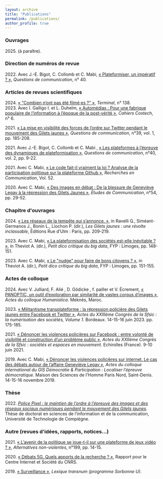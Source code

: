 ```yaml
---
layout: archive
title: "Publications"
permalink: /publications/
author_profile: true
---
```


<!--{% if site.author.googlescholar %}
  <div class="wordwrap">You can also find my articles on <a href="{{site.author.googlescholar}}">my Google Scholar profile</a>.</div>
{% endif %}

{% include base_path %}

{% for post in site.publications reversed %}
  {% include archive-single.html %}
{% endfor %}-->

### Ouvrages

2025\. (à paraître).

### Direction de numéros de revue

2022\. Avec J.-E. Bigot, C. Collomb et C. Mabi, [« Plateformiser, un impératif ? »](https://shs.cairn.info/revue-questions-de-communication-2021-2?lang=fr), _Questions de communication_, n° 40.

### Articles de revues scientifiques

2024\. [« "Combien n’ont pas été filmé·es ?" »](https://journals.openedition.org/terminal/9954), *Terminal*, n° 138.  
2023\. Avec I. Galligo I. et L. Duhelm, <a target="_blank" href="https://doi.org/10.34746/cahierscostech172">« Automédias : Pour une fabrique populaire de l’information à l’époque de la post-vérité »</a>, *Cahiers Costech*, n° 6.

2021\. <a target="_blank" href="https://doi.org/10.4000/questionsdecommunication.25524">« La mise en visibilité des forces de l’ordre sur Twitter pendant le mouvement des Gilets jaunes »</a>, *Questions de communication*, n°39, vol. 1, pp. 185-208.

2021\. Avec J.-E. Bigot, C. Collomb et C. Mabi , <a target="_blank" href="https://doi.org/10.4000/questionsdecommunication.26584">« Les plateformes à l’épreuve des dynamiques de plateformisation »</a>, *Questions de communication*, n°40, vol. 2, pp. 9-22. 

2021\. Avec C. Mabi, <a target="_blank" href="https://doi.org/10.14428/rec.v52i52.61793">« Le code fait-il vraiment la loi ? Analyse de la participation politique sur la plateforme Github »</a>, *Recherches en Communication*, Vol. 52.

2020\. Avec C. Mabi, <a target="_blank" href="https://doi.org/10.4000/edc.9996">« Des images en débat : De la blessure de Geneviève Legay à la répression des Gilets Jaunes »</a>, *Études de Communication*, n°54, pp. 29-52.

### Chapitre d'ouvrages

2024\. <a target="_blank" href="https://presses.ens.psl.eu/les-gilets-jaunes.html">« Les réseaux de la tempête qui s’annonce. »</a>, in Ravelli Q., Siméant-Germanos J., Bonin L., Liochon P. (dir.), *Les Gilets jaunes : une révolte inclassable*, Éditions Rue d’Ulm : Paris, pp. 209-219.

2023\. Avec C. Mabi, <a target="_blank" href="https://boutique.fypeditions.com/products/petit-dico-critique-du-big-data">« La plateformisation des sociétés est-elle inévitable ? »</a>, in Theviot A. (dir.), *Petit dico critique du big data*, FYP : Limoges, pp. 148-151.

2023\. Avec C. Mabi, <a target="_blank" href="https://boutique.fypeditions.com/products/petit-dico-critique-du-big-data">« Le "nudge" pour faire de bons citoyens ? »</a>, in Theviot A. (dir.), *Petit dico critique du big data*, FYP : Limoges, pp. 151-155.

### Actes de colloque

2024\. Avec V. Julliard, F. Alié , D. Gödicke , f. pailler et V. Écrement, [« PANOPTIC, un outil d’exploration par similarité de vastes corpus d’images »](https://hal.science/hal-04687627), *Actes du colloque Humanistica*. Meknès, Maroc.

2023\. <a target="_blank" href="https://edouardboute.github.io/files/Boute_SFSIC2023.pdf">« Militantisme transplateforme : la répression policière des Gilets jaunes entre Facebook et Twitter »</a>, *Actes du XXIIIème Congrès de la Sfsic : la numérisation des sociétés, Volume 1*. Bordeaux. 14-15-16 juin 2023. pp. 175-185.

2021\. <a target="_blank" href="https://sfsic2020.sciencesconf.org/357453/document">« Dénoncer les violences policières sur Facebook : entre volonté de visibilité et construction d’un problème public »</a>, *Actes du XXIIème Congrès de la Sfsic : sociétés et espaces en mouvement*. Echirolles (France). 9-10 juin 2021.

2019\. Avec C. Mabi, <a target="_blank" href="https://edouardboute.github.io/files/BouteMabi_GIS2019.pdf">« Dénoncer les violences policières sur internet. Le cas des débats autour de l’affaire Geneviève Legay »</a>, *Actes du colloque international du GIS Démocratie & Participation : Localiser l’épreuve démocratique*. Maison des Sciences de l’Homme Paris Nord, Saint-Denis. 14-15-16 novembre 2019. 

### Thèse

2022\. <a target="_blank" href="https://shs.hal.science/tel-03961191">*Police Pixel : le maintien de l’ordre à l’épreuve des images et des réseaux sociaux numériques pendant le mouvement des Gilets jaunes*</a>. Thèse de doctorat en sciences de l’information et de la communication, Université de Technologie de Compiègne.

### Autre (revues d'idées, rapports, notices...)

2021\. <a target="_blank" href="https://doi.org/10.3917/anv.199.0014">« L’avenir de la politique se joue-t-il sur une plateforme de jeux vidéo ? »</a>, *Alternatives non-violentes*, n°199, pp. 14-15.

2020\. <a target="_blank" href="https://cis.cnrs.fr/debats-5g-quels-apports-de-la-recherche/">« Débats 5G. Quels apports de la recherche ? »</a>, Rapport pour le Centre Internet et Société du CNRS.

2019\. <a target="_blank" href="https://transnum.pre.utc.fr/lexique/">« Surveillance »</a>, *Lexique transnum (programme Sorbonne U)*.

